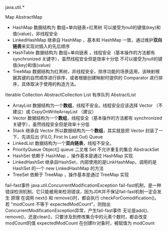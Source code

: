 java.util.*

Map
AbstractMap
- HashMap 数据结构为 数组+单向链表+红黑树 可以接受为null的键值(key)和值(value)，非线程安全
- LinkedHashMap 继承自 HashMap ，基本和 HashMap 一致，通过维护**双向链表**来实现对插入的先后顺序
- HashTable 数据结构为 数组+单向链表 ，线程安全（基本操作的方法都有 synchronized 关键字），虽然线程安全但是效率十分低 不可以接受为null的键值(key)和值(value)
- TreeMap 数据结构为红黑树，非线程安全，排序功能的场景适用，该映射根据其键的自然顺序进行排序，或者根据创建映射时提供的 Comparator 进行排序，具体取决于使用的构造方法。

Iterable
Collection
AbstractCollection
List 有序队列
AbstractList
- ArrayList 数据结构为一个**数组**，线程不安全。线程安全应该选择 Vector （不建议）或 CopyOnWriteArrayList （建议）
- Vector 数据结构为一个**数组**，线程安全（基本操作的方法都有 synchronized 关键字），虽然线程安全但是效率十分低
- Stack 继承自 Vector 所以数据结构为一个**数组**，其实就是把 Vector 封装了一下，先进后出 (FILO, First In Last Out)
Queue
- LinkedList 数据结构为一个**双向链表**，线程不安全。
- PriorityQueue Object[] queue 二叉堆
Set 不允许重复的集合
AbstrackSet
- HashSet 依赖于 HashMap ，操作基本是通过 HashMap 实现
- LinkedHashSet 继承自HashSet，内部使用的是LinkHashMap，调用的是 HashSet 的一个 new LinkedHashMap 的方法
- TreeSet 依赖于 TreeMap ，操作基本是通过 TreeMap 实现


fail-fast事件
java.util.ConcurrentModificationException
fail-fast机制，是一种错误检测机制。它只能被用来检测错误，因为JDK并不保证fail-fast机制一定会发生
原理
在调用 next() 和 remove()时，都会执行 checkForComodification()。若 “modCount 不等于 expectedModCount”，则抛出ConcurrentModificationException异常，产生fail-fast事件
无论是add()、remove()，还是clear()，只要涉及到修改集合中的元素个数时，都会改变modCount的值
expectedModCount 在创建Itr对象时，被赋值为 modCount